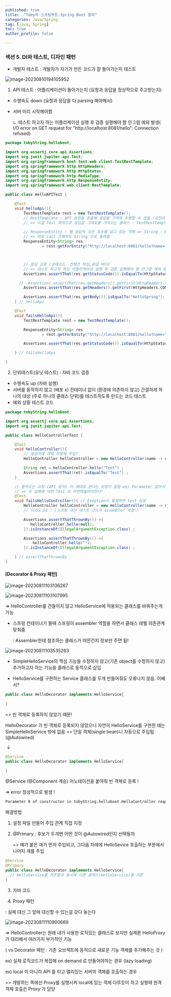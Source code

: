```yaml
---
published: true
title:  "Toby의 스프링부트-Spring Boot 원리"
categories: Java/Spring
tag: [java, Spring] 
toc: true
author_profile: false 

---
```




### 섹션 5. DI와 테스트, 디자인 패턴

* 개발자 테스트 : 개발자가 자기가 만든 코드가 잘 돌아가는지 테스트

![image-20230810194105952](D:\Programming\github.io\images\2023-07-11-SpringBoot\image-20230810194105952.png)





1. API 테스트 : 어플리케이션이 돌아가는지 (요청과 응답을 정상적으로 주고받는지) 

* 수행속도 down (요청과 응답을 다 parsing 해야해서)

* 서버 미리 시작해야함 

  ㄴ 테스트 하고자 하는 어플리케이션 실행 후 검증 실행해야 함 안그럼 예외 발생( I/O error on GET request for "http://localhost:8081/hello": Connection refused)

```java
package tobyString.helloboot;

import org.assertj.core.api.Assertions;
import org.junit.jupiter.api.Test;
import org.springframework.boot.test.web.client.TestRestTemplate;
import org.springframework.http.HttpHeaders;
import org.springframework.http.HttpStatus;
import org.springframework.http.MediaType;
import org.springframework.http.ResponseEntity;
import org.springframework.web.client.RestTemplate;

public class HelloAPITest {

    @Test
    void helloApi(){
        TestRestTemplate rest = new TestRestTemplate();
        // RestTemplate : API 요청을 호출해 응답을 가져와 수행할 수 있음 (요청과 응답 객체를 갖고 있는 클래스)
        // => 이걸 Test 목적으로 응답값 그대로를 가져오는 클래스 : TestRestTemplate (테스트 용 -> 요청과 응답에 대한 정보가 더 자세히 나타나있음)

        // ResponseEntity : 웹 응답의 모든 요소를 담고 있는 객체 => String : Body 부분이 String임(->Json, Dto..)
        // => 따로 cast 안해줘도 String 으로 돌려줌
        ResponseEntity<String> res
                = rest.getForEntity("http://localhost:8081/hello?name={name}", String.class, "Spring") ;



        // 응답 검증 (상태코드, 컨텐츠 타입,응답 바디)
        // => 테스트 하고자 하는 어플리케이션 실행 후 검증 실행해야 함 안그럼 예외 발생 ( I/O error on GET request for "http://localhost:8081/hello": Connection refused)
        Assertions.assertThat(res.getStatusCode()).isEqualTo(HttpStatus.OK) ;

      //  Assertions.assertThat(res.getHeaders().getFirst(HttpHeaders.CONTENT_TYPE)).isEqualTo(MediaType.TEXT_PLAIN_VALUE) ;
        Assertions.assertThat(res.getHeaders().getFirst(HttpHeaders.CONTENT_TYPE)).startsWith(MediaType.TEXT_PLAIN_VALUE) ;

        Assertions.assertThat(res.getBody()).isEqualTo("HelloSpring");
    } // helloApi

    @Test
    void failsHelloApi(){
        TestRestTemplate rest = new TestRestTemplate();

        ResponseEntity<String> res
                = rest.getForEntity("http://localhost:8081/hello?name=",String.class) ;

        Assertions.assertThat(res.getStatusCode()).isEqualTo(HttpStatus.INTERNAL_SERVER_ERROR) ; // 500

    } // failsHelloApi

}

```



2. 단위테스트(유닛 테스트) : 자바 코드 검증 

* 수행속도 up (자바 실행)
* 서버를 동작하지 않고 (배포 x) 컨테이너 없이 (환경에 의존하지 않고) 간결하게 하나의 대상 (주로 하나의 클래스 단위)를 테스트하도록 만드는 코드 테스트 
* 예외 상황 테스트 코드

```java
package tobyString.helloboot;

import org.assertj.core.api.Assertions;
import org.junit.jupiter.api.Test;

public class HelloControllerTest {

    @Test
    void helloController(){
        // 생성자에 객체 어떻게 주입?
        HelloController helloController = new HelloController(name -> name);

        String ret = helloController.hello("Test") ;
        Assertions.assertThat(ret).isEqualTo("Test") ;
    }

    // 들어오는 요청 (API 동작) 이 제대로 된다는 보장이 없음 ex) Parameter 없어서 exeption
    // => 각 실패에 대한 Test 도 마련해놓아야한다!
    @Test
    void failsHelloController(){ // Exeption이 발생하면 test 성공
        HelloController helloController = new HelloController(name -> name);
        // 이것도 DI ! (스프링 대신 테스트 코드가 assembler 역할!)

        Assertions.assertThatThrownBy(()->{
           helloController.hello(null);
        }).isInstanceOf(IllegalArgumentException.class) ;

        Assertions.assertThatThrownBy(()->{
            helloController.hello("");
        }).isInstanceOf(IllegalArgumentException.class) ;

    } // assertThatThrownBy
}
```





#### [Decorator & Proxy 패턴]

![image-20230811103136267](D:\Programming\github.io\images\2023-07-11-SpringBoot\image-20230811103136267.png)

![image-20230811103107995](D:\Programming\github.io\images\2023-07-11-SpringBoot\image-20230811103107995.png)

=> HelloController를 건들이지 않고 HelloService에 적용되는 클래스를 바꿔주는게 가능 

* 스프링 컨테이너가 뜰때 스프링이 assembler 역할을 하면서 클래스 레벨 의존관계 맞춰줌

  : Assembler한테 참조하는 클래스가 어떤건지 정보만 주면 됨! 



![image-20230811103535263](D:\Programming\github.io\images\2023-07-11-SpringBoot\image-20230811103535263.png)

* SimpleHelloService의 핵심 기능을 수정하지 않고(기존 object를 수정하지 않고) 추가하고자 하는 기능을 클래스로 동적으로 삽입 





* HelloService를 구현하는 Service 클래스를 두개 만들어줘도 오류나지 않음. 어째서?

```java
public class HelloDecorator implements HelloService{
    
}
```

=> 빈 객체로 등록하지 않았기 때문! 

HelloDecorator 가 빈 객체로 등록되지 않았으니 자연히 HelloService를 구현한 애는 SimpleHelloService 밖에 없음 => 단일 객체(single bean)니 자동으로 주입됨 (@Autowired)

​			↓

```java
@Service
public class HelloDecorator implements HelloService{
    
}
```

@Service (@Component 계승) 어노테이션을 붙여줘 빈 객체로 등록 ! 

=> error 정상적으로 발생 ! 

```bash
Parameter 0 of constructor in tobyString.helloboot.HelloController required a single bean, but 2 were found:
```





해결방법 

1. 설정 파일 만들어 주입 관계 직접 지정 

2. @Primary : 후보가 두개면 어떤 것이 @Autowired인지 선택될까

   => 얘가 붙은 애가 먼저 주입되고, 그다음 차례에 HelloSevice 호출하는 부분에서 나머지 걔를 주입 

```java
@Service
@Primary
public class HelloDecorator implements HelloService{
  // HelloService를 의존함과 동시에 다른 클래스(HelloService)를 의존
}
```



3. 자바 코드 





4. Proxy 패턴 

: 실체 대신 그 앞에 대신할 수 있는걸 갖다 놓는다 

![image-20230811110900669](D:\Programming\github.io\images\2023-07-11-SpringBoot\image-20230811110900669.png)

=> HelloController는 원래 내가 사용한 로직있는 클래스로 보지만 실제론  HelloProxy가 대리해서 여러가지 부가적인 기능 

( vs Decorator 패턴 : 기존 오브젝트에 동적으로 새로운 기능 객체를 추가해주는 것 ) 

ex) 실제 로직코드가 복잡해 on demand 로 만들어야하는 경우 (lazy loading)

ex) local 이 아니라 API 를 타고 멀리있는 서버의 객체를 호출하는 경우 

=> 개발하는 쪽에선 Proxy를 실행시켜 local에 있는 객체 다루듯이 하고 실행때 원격 객체 호출은 Proxy 가 담당 

